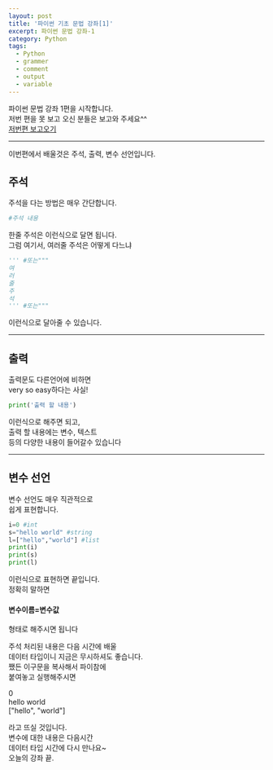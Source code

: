 ```yaml
---
layout: post
title: '파이썬 기초 문법 강좌[1]'
excerpt: 파이썬 문법 강좌-1
category: Python
tags:
  - Python
  - grammer
  - comment
  - output
  - variable
---
```


파이썬 문법 강좌 1편을 시작합니다.  
저번 편을 못 보고 오신 분들은 보고와 주세요^^  
<a href="https://cs-myh0518.github.io/python0/">저번편 보고오기</a>
<hr>

이번편에서 배울것은 주석, 출력, 변수 선언입니다.  

## 주석
주석을 다는 방법은 매우 간단합니다.  
```python
#주석 내용
```
한줄 주석은 이런식으로 달면 됩니다.  
그럼 여기서, 여러줄 주석은 어떻게 다느냐  
```python
''' #또는"""
여
러
줄
주
석
''' #또는"""
```
이런식으로 달아줄 수 있습니다.
<hr>

## 출력
출력문도 다른언어에 비하면  
very so easy하다는 사실!  
```python
print('출력 할 내용')
```
이런식으로 해주면 되고,  
출력 할 내용에는 변수, 텍스트  
등의 다양한 내용이 들어갈수 있습니다
<hr>

## 변수 선언
변수 선언도 매우 직관적으로  
쉽게 표현합니다.  
```python
i=0 #int
s="hello world" #string
l=["hello","world"] #list
print(i)
print(s)
print(l)
```
이런식으로 표현하면 끝입니다.  
정확히 말하면  

#### 변수이름=변수값

형태로 해주시면 됩니다

주석 처리된 내용은 다음 시간에 배울  
데이터 타입이니 지금은 무시하셔도 좋습니다.  
쨌든 이구문을 복사해서 파이참에  
붙여놓고 실행해주시면  

0  
hello world  
["hello", "world"]  

라고 뜨실 것입니다.  
변수에 대한 내용은 다음시간  
데이터 타입 시간에 다시 만나요~  
오늘의 강좌 끝.
